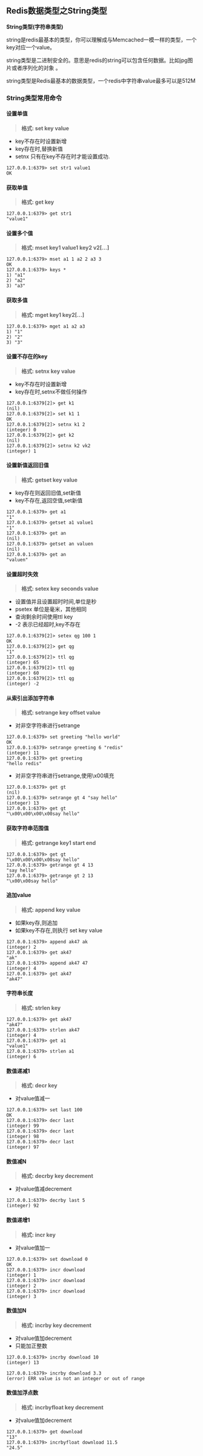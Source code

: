 ## Redis数据类型之String类型

**String类型(字符串类型)**

string是redis最基本的类型，你可以理解成与Memcached一模一样的类型，一个key对应一个value。


string类型是二进制安全的。意思是redis的string可以包含任何数据。比如jpg图片或者序列化的对象 。


string类型是Redis最基本的数据类型，一个redis中字符串value最多可以是512M

### String类型常用命令

#### 设置单值


> **格式: set key value**

* key不存在时设置新增
* key存在时,替换新值
* setnx 只有在key不存在时才能设置成功.

```
127.0.0.1:6379> set str1 value1
OK
```

#### 获取单值


> **格式: get key**

```
127.0.0.1:6379> get str1
"value1"
```

#### 设置多个值


> **格式: mset key1 value1 key2 v2[...]**

```
127.0.0.1:6379> mset a1 1 a2 2 a3 3
OK
127.0.0.1:6379> keys *
1) "a1"
2) "a2"
3) "a3"
```

#### 获取多值


> **格式: mget key1 key2[...]**

```
127.0.0.1:6379> mget a1 a2 a3
1) "1"
2) "2"
3) "3"
```

#### 设置不存在的key


> **格式: setnx key value**

* key不存在时设置新增
* key存在时,setnx不做任何操作

```
127.0.0.1:6379[2]> get k1
(nil)
127.0.0.1:6379[2]> set k1 1
OK
127.0.0.1:6379[2]> setnx k1 2
(integer) 0
127.0.0.1:6379[2]> get k2
(nil)
127.0.0.1:6379[2]> setnx k2 vk2
(integer) 1
```

#### 设置新值返回旧值


> **格式: getset key value**

* key存在则返回旧值,set新值
* key不存在,返回空值,set新值

```
127.0.0.1:6379> get a1
"1"
127.0.0.1:6379> getset a1 value1
"1"
127.0.0.1:6379> get an
(nil)
127.0.0.1:6379> getset an valuen
(nil)
127.0.0.1:6379> get an
"valuen"
```

#### 设置超时失效


> **格式: setex key seconds value**

* 设置值并且设置超时时间,单位是秒
* psetex 单位是毫米，其他相同
* 查询剩余时间使用ttl key
* -2 表示已经超时,key不存在

```
127.0.0.1:6379[2]> setex qg 100 1
OK
127.0.0.1:6379[2]> get qg
"1"
127.0.0.1:6379[2]> ttl qg
(integer) 65
127.0.0.1:6379[2]> ttl qg
(integer) 60
127.0.0.1:6379[2]> ttl qg
(integer) -2
```

#### 从索引出添加字符串


> **格式: setrange key offset value**

* 对非空字符串进行setrange

```
127.0.0.1:6379> set greeting "hello world"
OK
127.0.0.1:6379> setrange greeting 6 "redis"
(integer) 11
127.0.0.1:6379> get greeting
"hello redis"
```
* 对非空字符串进行setrange,使用\x00填充

```
127.0.0.1:6379> get gt
(nil)
127.0.0.1:6379> setrange gt 4 "say hello"
(integer) 13
127.0.0.1:6379> get gt
"\x00\x00\x00\x00say hello"
```

#### 获取字符串范围值


> **格式: getrange key1 start end**

```
127.0.0.1:6379> get gt
"\x00\x00\x00\x00say hello"
127.0.0.1:6379> getrange gt 4 13
"say hello"
127.0.0.1:6379> getrange gt 2 13
"\x00\x00say hello"
```

#### 追加value


> **格式: append key value**

* 如果key存,则追加
* 如果key不存在,则执行 set key value

```
127.0.0.1:6379> append ak47 ak
(integer) 2
127.0.0.1:6379> get ak47
"ak"
127.0.0.1:6379> append ak47 47
(integer) 4
127.0.0.1:6379> get ak47
"ak47"
```

#### 字符串长度

> **格式: strlen key**


```
127.0.0.1:6379> get ak47
"ak47"
127.0.0.1:6379> strlen ak47
(integer) 4
127.0.0.1:6379> get a1
"value1"
127.0.0.1:6379> strlen a1
(integer) 6
```

#### 数值递减1


> **格式: decr key**


* 对value值减一

```
127.0.0.1:6379> set last 100
OK
127.0.0.1:6379> decr last
(integer) 99
127.0.0.1:6379> decr last
(integer) 98
127.0.0.1:6379> decr last
(integer) 97
```

#### 数值减N

> **格式: decrby key decrement**


* 对value值减decrement

```
127.0.0.1:6379> decrby last 5
(integer) 92
```

#### 数值递增1


> **格式: incr key**


* 对value值加一

```
127.0.0.1:6379> set download 0
OK
127.0.0.1:6379> incr download
(integer) 1
127.0.0.1:6379> incr download
(integer) 2
127.0.0.1:6379> incr download
(integer) 3
```

#### 数值加N

> **格式: incrby key decrement**


* 对value值加decrement
* 只能加正整数

```
127.0.0.1:6379> incrby download 10
(integer) 13
```

```
127.0.0.1:6379> incrby download 3.3
(error) ERR value is not an integer or out of range
```

#### 数值加浮点数

> **格式: incrbyfloat key decrement**


* 对value值加decrement

```
127.0.0.1:6379> get download
"13"
127.0.0.1:6379> incrbyfloat download 11.5
"24.5"
```
